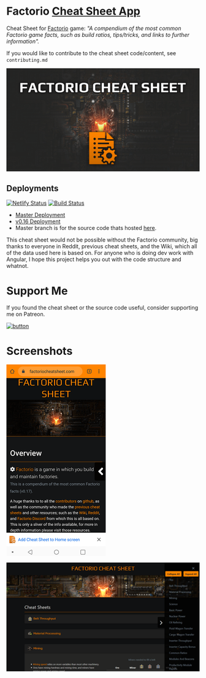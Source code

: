 # Factorio [Cheat Sheet App](https://factoriocheatsheet.com/)
Cheat Sheet for [Factorio](https://www.factorio.com/) game: *"A compendium of the most common Factorio game facts, such as build ratios, tips/tricks, and links to further information".*

If you would like to contribute to the cheat sheet code/content, see `contributing.md`

![Factorio Cheat Sheet](src/assets/icons/factorio-cheat-sheet-splash.png)

## Deployments
[![Netlify Status](https://api.netlify.com/api/v1/badges/c54d4183-8c73-4d84-ab40-586fa2774790/deploy-status)](https://app.netlify.com/sites/factoriocheatsheet/deploys)
[![Build Status](https://travis-ci.org/deniszholob/factorio-cheat-sheet.svg?branch=master)](https://travis-ci.org/deniszholob/factorio-cheat-sheet)

* [Master Deployment](https://factoriocheatsheet.com/)
* [v0.16 Deployment](https://v016.factoriocheatsheet.com/)
* Master branch is for the source code thats hosted [here](https://deniszholob.github.io/factorio-cheat-sheet/).


This cheat sheet would not be possible without the Factorio community, big thanks to everyone in Reddit, previous cheat sheets, and the Wiki, which all of the data used here is based on.
For anyone who is doing dev work with Angular, I hope this project helps you out with the code structure and whatnot.


# Support Me
If you found the cheat sheet or the source code useful, consider supporting me on Patreon.

[![button](https://c5.patreon.com/external/logo/downloads_wordmark_white_on_coral.png)](https://www.patreon.com/deniszholob)

# Screenshots

![Factorio Cheat Sheet Mobile Website](screenshots/factorio-sheat-sheet-home-screen-500.png)

![Factorio Cheat Sheet Desktop Website](screenshots/factorio-cheat-sheet.png)
